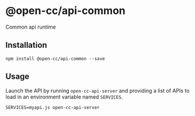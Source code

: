 # @open-cc/api-common

Common api runtime

## Installation

```shell
npm install @open-cc/api-common --save
```

## Usage

Launch the API by running `open-cc-api-server` and providing a list of APIs to load in an environment variable named `SERVICES`.

```shell
SERVICES=myapi.js open-cc-api-server
```
